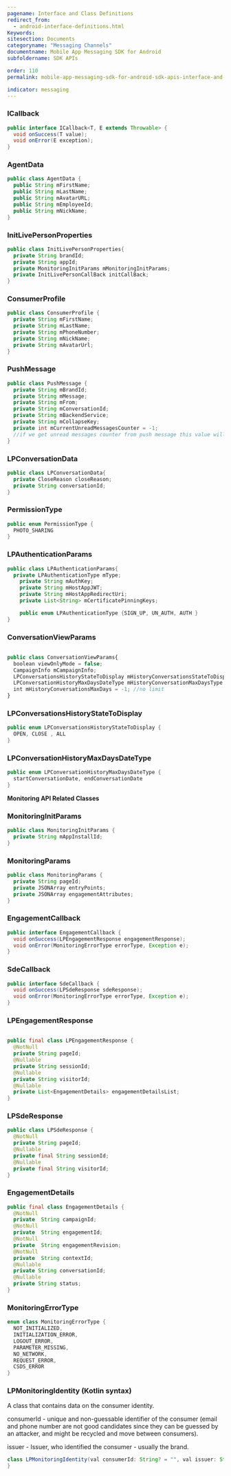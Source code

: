 ```yaml
---
pagename: Interface and Class Definitions
redirect_from:
  - android-interface-definitions.html
Keywords:
sitesection: Documents
categoryname: "Messaging Channels"
documentname: Mobile App Messaging SDK for Android
subfoldername: SDK APIs

order: 110
permalink: mobile-app-messaging-sdk-for-android-sdk-apis-interface-and-class-definitions.html

indicator: messaging
---
```


### ICallback

```java
public interface ICallback<T, E extends Throwable> {
  void onSuccess(T value);
  void onError(E exception);
}
```

### AgentData

```java
public class AgentData {
  public String mFirstName;
  public String mLastName;
  public String mAvatarURL;
  public String mEmployeeId;
  public String mNickName;
}
```



### InitLivePersonProperties

```java
public class InitLivePersonProperties{
  private String brandId;
  private String appId;
  private MonitoringInitParams mMonitoringInitParams;
  private InitLivePersonCallBack initCallBack;
}
```


### ConsumerProfile

```java
public class ConsumerProfile {
  private String mFirstName;
  private String mLastName;
  private String mPhoneNumber;
  private String mNickName;
  private String mAvatarUrl;
}
```

### PushMessage

```java
public class PushMessage {
  private String mBrandId;
  private String mMessage;
  private String mFrom;
  private String mConversationId;
  private String mBackendService;
  private String mCollapseKey;
  private int mCurrentUnreadMessagesCounter = -1;
  //if we get unread messages counter from push message this value will contain it.
}
```

### LPConversationData


```java
public class LPConversationData{
  private CloseReason closeReason;
  private String conversationId;
}
```  

### PermissionType


```java
public enum PermissionType {
  PHOTO_SHARING
}  
```

### LPAuthenticationParams

```java
public class LPAuthenticationParams{
  private LPAuthenticationType mType;
    private String mAuthKey;
    private String mHostAppJWT;
    private String mHostAppRedirectUri;
    private List<String> mCertificatePinningKeys;

    public enum LPAuthenticationType {SIGN_UP, UN_AUTH, AUTH }
}
```

### ConversationViewParams

```javascript

public class ConversationViewParams{
  boolean viewOnlyMode = false;
  CampaignInfo mCampaignInfo;
  LPConversationsHistoryStateToDisplay mHistoryConversationsStateToDisplay = LPConversationsHistoryStateToDisplay.ALL;
  LPConversationHistoryMaxDaysDateType mHistoryConversationMaxDaysType = LPConversationHistoryMaxDaysDateType.startConversationDate;
  int mHistoryConversationsMaxDays = -1; //no limit
}
```

### LPConversationsHistoryStateToDisplay

```java
public enum LPConversationsHistoryStateToDisplay {
  OPEN, CLOSE , ALL
}

```


### LPConversationHistoryMaxDaysDateType

```java
public enum LPConversationHistoryMaxDaysDateType {
  startConversationDate, endConversationDate
}
```

**Monitoring API Related Classes**


### MonitoringInitParams

```java
public class MonitoringInitParams {
  private String mAppInstallId;
}
```

### MonitoringParams

```java
public class MonitoringParams {
  private String pageId;
  private JSONArray entryPoints;
  private JSONArray engagementAttributes;
}
```

### EngagementCallback

```java
public interface EngagementCallback {
  void onSuccess(LPEngagementResponse engagementResponse);
  void onError(MonitoringErrorType errorType, Exception e);
}
```

### SdeCallback

```java
public interface SdeCallback {
  void onSuccess(LPSdeResponse sdeResponse);
  void onError(MonitoringErrorType errorType, Exception e);
}
```

### LPEngagementResponse

```java

public final class LPEngagementResponse {
  @NotNull
  private String pageId;
  @Nullable
  private String sessionId;
  @Nullable
  private String visitorId;
  @Nullable
  private List<EngagementDetails> engagementDetailsList;
}
```

### LPSdeResponse

```java
public class LPSdeResponse {
  @NotNull
  private String pageId;
  @Nullable
  private final String sessionId;
  @Nullable
  private final String visitorId;
}
```

### EngagementDetails

```java
public final class EngagementDetails {
  @NotNull
  private  String campaignId;
  @NotNull
  private  String engagementId;
  @NotNull
  private  String engagementRevision;
  @NotNull
  private  String contextId;
  @Nullable
  private String conversationId;
  @Nullable
  private String status;
}
```

### MonitoringErrorType

```java
enum class MonitoringErrorType {
  NOT_INITIALIZED,
  INITIALIZATION_ERROR,
  LOGOUT_ERROR,
  PARAMETER_MISSING,
  NO_NETWORK,
  REQUEST_ERROR,
  CSDS_ERROR
}
```

### LPMonitoringIdentity (Kotlin syntax)

A class that contains data on the consumer identity.

consumerId - unique and non-guessable identifier of the consumer (email and phone number are not good candidates since they can be guessed by an attacker, and might be recycled and move between consumers).

issuer - Issuer, who identified the consumer - usually the brand.

```java
class LPMonitoringIdentity(val consumerId: String? = "", val issuer: String? = ""){
}
```
